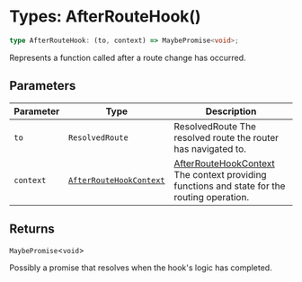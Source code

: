 # Types: AfterRouteHook()

```ts
type AfterRouteHook: (to, context) => MaybePromise<void>;
```

Represents a function called after a route change has occurred.

## Parameters

| Parameter | Type | Description |
| ------ | ------ | ------ |
| `to` | `ResolvedRoute` | ResolvedRoute The resolved route the router has navigated to. |
| `context` | [`AfterRouteHookContext`](AfterRouteHookContext.md) | [AfterRouteHookContext](AfterRouteHookContext.md) The context providing functions and state for the routing operation. |

## Returns

`MaybePromise`\<`void`\>

Possibly a promise that resolves when the hook's logic has completed.

